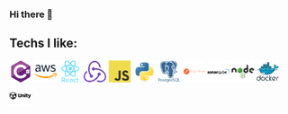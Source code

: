 ### Hi there 👋

## Techs I like:
<p>
  <!-- C# -->
  <img src="https://raw.githubusercontent.com/devicons/devicon/master/icons/csharp/csharp-original.svg" alt="csharp" width="40" height="40"/>
  <!-- aws -->
  <img src="https://github.com/devicons/devicon/blob/master/icons/amazonwebservices/amazonwebservices-original-wordmark.svg" alt="csharp" width="40" height="40"/>
  <!-- React -->
  <img src="https://raw.githubusercontent.com/devicons/devicon/master/icons/react/react-original-wordmark.svg" alt="react" width="40" height="40"/>
  <!-- Redux -->
  <img src="https://github.com/devicons/devicon/blob/master/icons/redux/redux-original.svg" alt="react" width="40" height="40"/>
  <!-- JavaScript -->
  <img src="https://raw.githubusercontent.com/devicons/devicon/master/icons/javascript/javascript-original.svg" alt="javascript" width="40" height="40"/>
  <!-- Python -->
  <img src="https://raw.githubusercontent.com/devicons/devicon/master/icons/python/python-original.svg" alt="python" width="40" height="40"/>
  <!-- PostgreSQL -->
  <img src="https://github.com/devicons/devicon/blob/master/icons/postgresql/postgresql-plain-wordmark.svg" alt="python" width="40" height="40"/>
  <!-- Postman-->
  <img src="https://github.com/devicons/devicon/blob/master/icons/postman/postman-original-wordmark.svg" alt="python" width="40" height="40"/>
  <!-- Sonarqube -->
  <img src="https://github.com/devicons/devicon/blob/master/icons/sonarqube/sonarqube-original-wordmark.svg" alt="python" width="40" height="40"/>
  <!-- nodejs -->
  <img src="https://github.com/devicons/devicon/blob/master/icons/nodejs/nodejs-original-wordmark.svg" alt="python" width="40" height="40"/>
  <!-- Docker -->
  <img src="https://github.com/devicons/devicon/blob/master/icons/docker/docker-original-wordmark.svg" alt="python" width="40" height="40"/>
  <!-- Unity -->
  <img src="https://github.com/devicons/devicon/blob/master/icons/unity/unity-original-wordmark.svg" alt="python" width="40" height="40"/>
</p>


<!--
**JoonasPel/JoonasPel** is a ✨ _special_ ✨ repository because its `README.md` (this file) appears on your GitHub profile.

Here are some ideas to get you started:

- 🔭 I’m currently working on ...
- 🌱 I’m currently learning ...
- 👯 I’m looking to collaborate on ...
- 🤔 I’m looking for help with ...
- 💬 Ask me about ...
- 📫 How to reach me: ...
- 😄 Pronouns: ...
- ⚡ Fun fact: ...
-->
